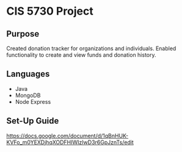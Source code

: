 # CIS 5730 Project
## Purpose
Created donation tracker for organizations and individuals. Enabled functionality to create and view funds and donation history.

## Languages
- Java
- MongoDB
- Node Express

## Set-Up Guide
https://docs.google.com/document/d/1qBnHUK-KVFo_m0YEXDjhqXODFHIWIzIwD3r6GpJznTs/edit
